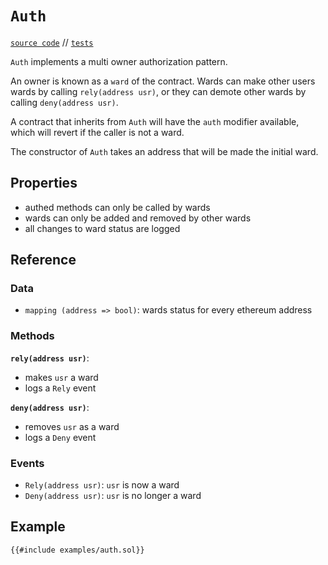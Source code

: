 # `Auth`

[`source code`](https://github.com/dapp-org/dappsys-v2/blob/main/src/auth.sol) // [`tests`](https://github.com/dapp-org/dappsys-v2/blob/main/src/test/auth.t.sol)

`Auth` implements a multi owner authorization pattern.

An owner is known as a `ward` of the contract. Wards can make other users wards by calling
`rely(address usr)`, or they can demote other wards by calling `deny(address usr)`.

A contract that inherits from `Auth` will have the `auth` modifier available, which will revert if
the caller is not a ward.

The constructor of `Auth` takes an address that will be made the initial ward.

## Properties

- authed methods can only be called by wards
- wards can only be added and removed by other wards
- all changes to ward status are logged

## Reference

### Data

- `mapping (address => bool)`: wards status for every ethereum address

### Methods

**`rely(address usr)`**:

- makes `usr` a ward
- logs a `Rely` event

**`deny(address usr)`**:

- removes `usr` as a ward
- logs a `Deny` event

### Events

- `Rely(address usr)`: `usr` is now a ward
- `Deny(address usr)`: `usr` is no longer a ward

## Example


```solidity
{{#include examples/auth.sol}}
```
